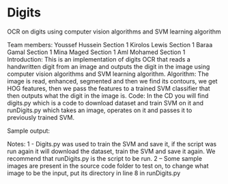 # Digits
OCR on digits using computer vision algorithms and SVM learning algorithm

Team members:
Youssef Hussein	Section 1
Kirolos  Lewis	Section 1
Baraa Gamal	Section 1
Mina Maged		Section 1
Aml Mohamed	Section 1
Introduction:
This is an implementation of digits OCR that reads a handwritten digit from an image and outputs the digit in the image using computer vision algorithms and SVM learning algorithm.
Algorithm:
The image is read, enhanced, segmented and then we find its contours, we get HOG features, then we pass the features to a trained SVM classifier that then outputs what the digit in the image is.
Code:
In the CD you will find digits.py which is a code to download dataset and train SVM on it and runDigits.py which takes an image, operates on it and passes it to previously trained SVM.





Sample output:
 
Notes:
1 - Digits.py was used to train the SVM and save it, if the script was run again it will download the dataset, train the SVM and save it again. We recommend that runDigits.py is the script to be run.
2 – Some sample images are present in the source code folder to test on, to change what image to be the input, put its directory in line 8 in runDigits.py